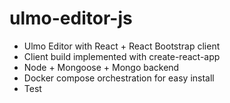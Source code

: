# ulmo-editor-js
* Ulmo Editor with React + React Bootstrap client
* Client build implemented with create-react-app
* Node + Mongoose + Mongo backend
* Docker compose orchestration for easy install
* Test
